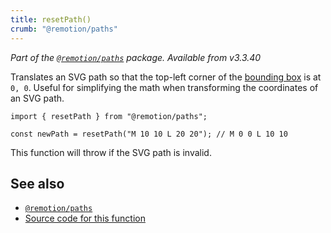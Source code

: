 ```yaml
---
title: resetPath()
crumb: "@remotion/paths"
---
```


_Part of the [`@remotion/paths`](/docs/paths) package. Available from v3.3.40_

Translates an SVG path so that the top-left corner of the [bounding box](/docs/paths/get-bounding-box) is at `0, 0`. Useful for simplifying the math when transforming the coordinates of an SVG path.

```tsx twoslash title="reset-path.ts"
import { resetPath } from "@remotion/paths";

const newPath = resetPath("M 10 10 L 20 20"); // M 0 0 L 10 10
```

This function will throw if the SVG path is invalid.

## See also

- [`@remotion/paths`](/docs/paths)
- [Source code for this function](https://github.com/remotion-dev/remotion/blob/main/packages/paths/src/reset-path.ts)
